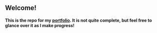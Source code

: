 ## Welcome!

#### This is the repo for my [portfolio](https://brandi-jeff.github.io/). It is not quite complete, but feel free to glance over it as I make progress!

